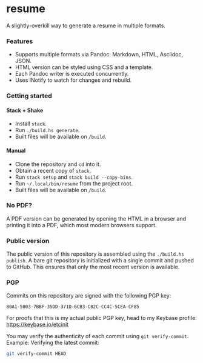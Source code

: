 # resume

A slightly-overkill way to generate a resume in multiple formats.

### Features

- Supports multiple formats via Pandoc: Markdown, HTML, Asciidoc, JSON.
- HTML version can be styled using CSS and a template.
- Each Pandoc writer is executed concurrently.
- Uses INotify to watch for changes and rebuild.

### Getting started

#### Stack + Shake

- Install `stack`.
- Run `./build.hs generate`.
- Built files will be available on `/build`.

#### Manual

- Clone the repository and `cd` into it.
- Obtain a recent copy of `stack`.
- Run `stack setup` and `stack build --copy-bins`.
- Run `~/.local/bin/resume` from the project root.
- Built files will be available on `/build`.

### No PDF?

A PDF version can be generated by opening the HTML in a browser and printing
it into a PDF, which most modern browsers support.

### Public version

The public version of this repository is assembled using the
`./build.hs publish`. A bare git repository is initialized with a single
commit and pushed to GitHub. This ensures that only the most recent version is
available.

### PGP

Commits on this repository are signed with the following PGP key:

```
80A1-5003-7BBF-35DD-371D-6CB3-C82C-CC4C-5CEA-CF85
```

For proofs that this is my actual public PGP key, head to my Keybase profile:
https://keybase.io/etcinit

You may verify the authenticity of each commit using `git verify-commit`.
Example: Verifying the latest commit:

```sh
git verify-commit HEAD
```
